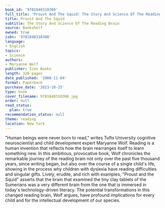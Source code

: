 ```yaml
---
book_id: '9781848310308'
full_title: 'Proust And The Squid: The Story And Science Of The Reading Brain'
title: Proust And The Squid
subtitle: The Story And Science Of The Reading Brain
source: Bookshelf
owned: true
isbn: '9781848310308'
language:
- English
topics:
- Science
authors:
- Maryanne Wolf
publisher: Icon Books
length: 320 pages
date_published: '2008-11-04'
format: Paperback
purchase_date: '2023-10-25'
type: book
cover_filename: 9781848310308.jpg
order: null
read_status:
  plan: true
recommendation_status: null
theme: reading
location: New York
---
```

"Human beings were never born to read," writes Tufts University cognitive neuroscientist and child development expert Maryanne Wolf. Reading is a human invention that reflects how the brain rearranges itself to learn something new. In this ambitious, provocative book, Wolf chronicles the remarkable journey of the reading brain not only over the past five thousand years, since writing began, but also over the course of a single child's life, showing in the process why children with dyslexia have reading difficulties and singular gifts.
Lively, erudite, and rich with examples, "Proust and the Squid" asserts that the brain that examined the tiny clay tablets of the Sumerians was a very different brain from the one that is immersed in today's technology-driven literacy. The potential transformations in this changed reading brain, Wolf argues, have profound implications for every child and for the intellectual development of our species.

